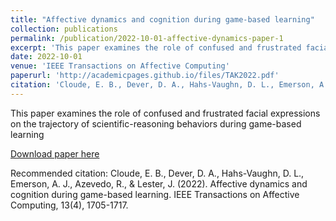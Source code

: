 ```yaml
---
title: "Affective dynamics and cognition during game-based learning"
collection: publications
permalink: /publication/2022-10-01-affective-dynamics-paper-1
excerpt: 'This paper examines the role of confused and frustrated facial expressions on the trajectory of scientific-reasoning behaviors during game-based learning'
date: 2022-10-01
venue: 'IEEE Transactions on Affective Computing'
paperurl: 'http://academicpages.github.io/files/TAK2022.pdf'
citation: 'Cloude, E. B., Dever, D. A., Hahs-Vaughn, D. L., Emerson, A. J., Azevedo, R., &amp; Lester, J. (2022). Affective dynamics and cognition during game-based learning. IEEE Transactions on Affective Computing, 13(4), 1705-1717.'
---
```

This paper examines the role of confused and frustrated facial expressions on the trajectory of scientific-reasoning behaviors during game-based learning

[Download paper here](http://academicpages.github.io/files/TAK2022.pdf)

Recommended citation: Cloude, E. B., Dever, D. A., Hahs-Vaughn, D. L., Emerson, A. J., Azevedo, R., & Lester, J. (2022). Affective dynamics and cognition during game-based learning. IEEE Transactions on Affective Computing, 13(4), 1705-1717.